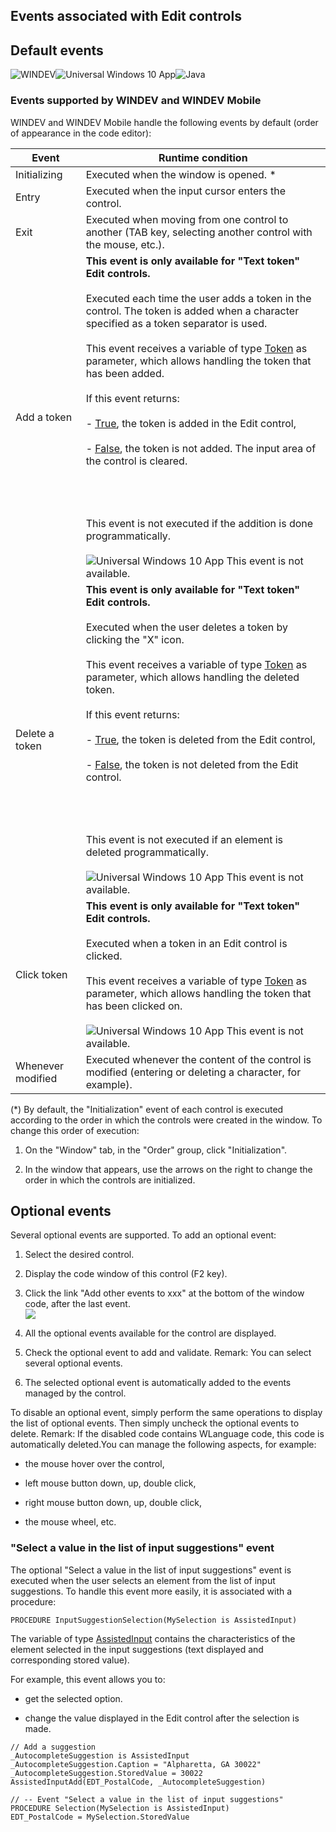 


## Events associated with Edit controls
			



<a name="NOTE1"></a>
<a name="NOTE1_1"></a>


## Default events
<a name="default_events_ELTTEXTE000322"></a>
![WINDEV](https://doc.pcsoft.fr/ext/images/us/WD.png)![Universal Windows 10 App](https://doc.pcsoft.fr/ext/images/us/UNIVERSALAPP.png)![Java](https://doc.pcsoft.fr/ext/images/us/JAVA.png) 

### Events supported by WINDEV and WINDEV Mobile
<a name="events_supported_windev_and_windev_mobile_ELTPARAGRAPHE000013"></a>

WINDEV and WINDEV Mobile handle the following events by default (order of appearance in the code editor):


| Event | Runtime condition |
| --- | --- |
| Initializing | Executed when the window is opened. \* |
| Entry | Executed when the input cursor enters the control. |
| Exit | Executed when moving from one control to another (TAB key, selecting another control with the mouse, etc.). |
| Add a token | **This event is only available for "Text token" Edit controls.** <br><br>Executed each time the user adds a token in the control. The token is added when a character specified as a token separator is used. <br><br>This event receives a variable of type [Token](../WDLang1/1000023942.md) as parameter, which allows handling the token that has been added. <br><br>If this event returns: <br><br>- <u><u><u><u>True</u></u></u></u>, the token is added in the Edit control,<br><br>- <u><u><u><u>False</u></u></u></u>, the token is not added. The input area of the control is cleared. <br><br><br><br><br>This event is not executed if the addition is done programmatically. <br><br>![Universal Windows 10 App](https://doc.pcsoft.fr/ext/images/us/UNIVERSALAPP.png) This event is not available. |
| Delete a token | **This event is only available for "Text token" Edit controls.** <br><br>Executed when the user deletes a token by clicking the "X" icon. <br><br>This event receives a variable of type [Token](../WDLang1/1000023942.md) as parameter, which allows handling the deleted token. <br><br>If this event returns: <br><br>- <u><u><u><u>True</u></u></u></u>, the token is deleted from the Edit control,<br><br>- <u><u><u><u>False</u></u></u></u>, the token is not deleted from the Edit control.  <br><br><br><br><br>This event is not executed if an element is deleted programmatically. <br><br>![Universal Windows 10 App](https://doc.pcsoft.fr/ext/images/us/UNIVERSALAPP.png) This event is not available. |
| Click token | **This event is only available for "Text token" Edit controls.** <br><br>Executed when a token in an Edit control is clicked. <br><br>This event receives a variable of type [Token](../WDLang1/1000023942.md) as parameter, which allows handling the token that has been clicked on. <br><br>![Universal Windows 10 App](https://doc.pcsoft.fr/ext/images/us/UNIVERSALAPP.png) This event is not available. |
| Whenever modified | Executed whenever the content of the control is modified (entering or deleting a character, for example). |


(\*) By default, the "Initialization" event of each control is executed according to the order in which the controls were created in the window. To change this order of execution: 

1. On the "Window" tab, in the "Order" group, click "Initialization". 

2. In the window that appears, use the arrows on the right to change the order in which the controls are initialized.




<a name="NOTE2"></a>
<a name="NOTE2_1"></a>


## Optional events
<a name="optional_events_ELTTEXTE000352"></a>
Several optional events are supported.
To add an optional event:

1. Select the desired control.

2. Display the code window of this control (F2 key).

3. Click the link "Add other events to xxx" at the bottom of the window code, after the last event.  <br>![](https://doc.pcsoft.fr/en-US/images/image.awp?langid=3&name=Traitements_optionnels_WD_OK%20-%20HC%20N%B0001.gif)


4. All the optional events available for the control are displayed. 

5. Check the optional event to add and validate. 
	Remark: You can select several optional events. 

6. The selected optional event is automatically added to the events managed by the control.




To disable an optional event, simply perform the same operations to display the list of optional events. Then simply uncheck the optional events to delete. 
Remark: If the disabled code contains WLanguage code, this code is automatically deleted.You can manage the following aspects, for example:

- the mouse hover over the control,

- left mouse button down, up, double click,

- right mouse button down, up, double click, 

- the mouse wheel, etc.







### "Select a value in the list of input suggestions" event
<a name="select_value_the_list_input_suggestions_event_ELTPARAGRAPHE000259"></a>

The optional "Select a value in the list of input suggestions" event is executed when the user selects an element from the list of input suggestions. To handle this event more easily, it is associated with a procedure: 

```wl
PROCEDURE InputSuggestionSelection(MySelection is AssistedInput)
```


The variable of type [AssistedInput](../WDLang1/1410088983.md) contains the characteristics of the element selected in the input suggestions (text displayed and corresponding stored value). 

For example, this event allows you to: 

- get the selected option. 

- change the value displayed in the Edit control after the selection is made. 





```wl
// Add a suggestion
_AutocompleteSuggestion is AssistedInput
_AutocompleteSuggestion.Caption = "Alpharetta, GA 30022"
_AutocompleteSuggestion.StoredValue = 30022
AssistedInputAdd(EDT_PostalCode, _AutocompleteSuggestion)

// -- Event "Select a value in the list of input suggestions"
PROCEDURE Selection(MySelection is AssistedInput)
EDT_PostalCode = MySelection.StoredValue
```



